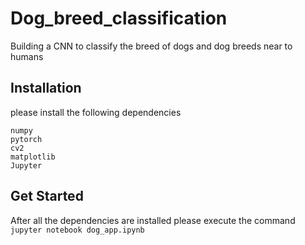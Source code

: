 # Dog_breed_classification

Building a CNN to classify the breed of dogs and dog breeds near to humans


## Installation

please install the following dependencies

```
numpy
pytorch
cv2
matplotlib
Jupyter
```

## Get Started

After all the dependencies are installed please execute the command `jupyter notebook dog_app.ipynb`
